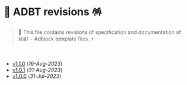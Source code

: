 # 📄 ADBT revisions 🪅

> 🐲 This file contains revisions of specification and documentation of `ADBT` - Adblock template files. ⚡

<br>

- [v1.1.0](https://github.com/igorskyflyer/file-format-adbt/releases/tag/v1.1.0) (_19-Aug-2023_)
- [v1.0.1](https://github.com/igorskyflyer/file-format-adbt/releases/tag/v1.0.1) (_01-Aug-2023_)
- [v1.0.0](https://github.com/igorskyflyer/file-format-adbt/releases/tag/v1.0.0) (_31-Jul-2023_)
